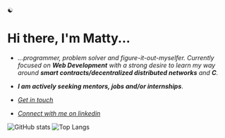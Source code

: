 
☯︎
# Hi there, I'm Matty...

- *...programmer, problem solver and figure-it-out-myselfer. Currently focused on **Web Development** with a strong desire to learn my way around **smart contracts/decentralized distributed networks** and **C**.* 

- ***I am actively seeking mentors, jobs and/or internships***. 

- *[Get in touch](mailto:mbmoorin@mailfence.com)*

- *[Connect with me on linkedin](https://linkedin.com/in/matthew-m-484241204/)*

![GitHub stats](https://github-readme-stats.vercel.app/api?username=mattbmoorin&show_icons=true&theme=tokyonight)
![Top Langs](https://github-readme-stats.vercel.app/api/top-langs/?username=mattbmoorin&theme=tokyonight)
